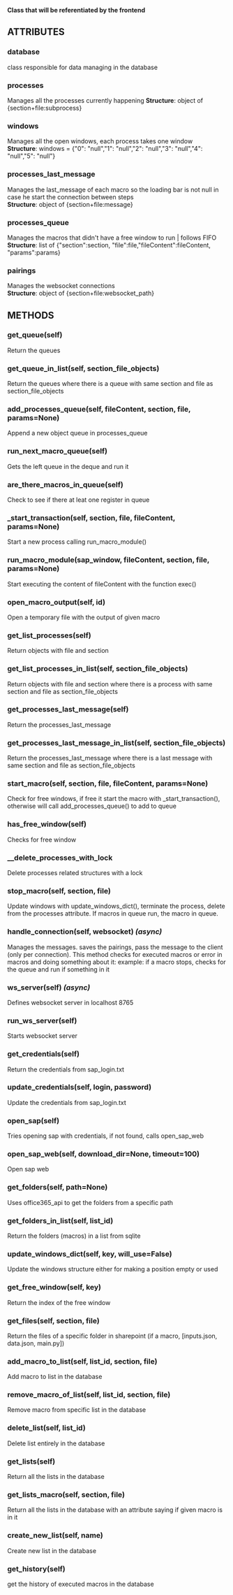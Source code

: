 
**Class that will be referentiated by the frontend**

## ATTRIBUTES

### **database**
class responsible for data managing in the database 

### **processes**
Manages all the processes currently happening
**Structure**: object of {section+file:subprocess} 

### **windows**
Manages all the open windows, each process takes one window\
**Structure**: windows = {"0": "null","1": "null","2": "null","3": "null","4": "null","5": "null"}

### **processes_last_message**
Manages the last_message of each macro so the loading bar is not null in case he start the connection between steps\
**Structure**: object of {section+file:message}

### **processes_queue**
Manages the macros that didn't have a free window to run | follows FIFO\
**Structure**: list of {"section":section, "file":file,"fileContent":fileContent, "params":params}

### **pairings**
Manages the websocket connections\
**Structure**: object of {section+file:websocket_path}

## METHODS
### **get_queue(self)**
Return the queues
### **get_queue_in_list(self, section_file_objects)**
Return the queues where there is a queue with same section and file as section_file_objects
### **add_processes_queue(self, fileContent, section, file, params=None)**
Append a new object queue in processes_queue
### **run_next_macro_queue(self)**
Gets the left queue in the deque and run it
### **are_there_macros_in_queue(self)**
Check to see if there at leat one register in queue
### **_start_transaction(self, section, file, fileContent, params=None)**
Start a new process calling run_macro_module()
### **run_macro_module(sap_window, fileContent, section, file, params=None)**
Start executing the content of fileContent with the function exec()
### **open_macro_output(self, id)**
Open a temporary file with the output of given macro
### **get_list_processes(self)**
Return objects with file and section
### **get_list_processes_in_list(self, section_file_objects)**
Return objects with file and section where there is a process with same section and file as section_file_objects
### **get_processes_last_message(self)**
Return the processes_last_message
### **get_processes_last_message_in_list(self, section_file_objects)**
Return the processes_last_message where there is a last message with same section and file as section_file_objects
### **start_macro(self, section, file, fileContent, params=None)**
Check for free windows, if free it start the macro with _start_transaction(), otherwise will call add_processes_queue() to add to queue
### **has_free_window(self)**
Checks for free window
### **__delete_processes_with_lock**
Delete processes related structures with a lock
### **stop_macro(self, section, file)**
Update windows with update_windows_dict(), terminate the process, delete from the processes attribute. If macros in queue run, the macro in queue. 
### **handle_connection(self, websocket)** *(async)*
Manages the messages. saves the pairings, pass the message to the client (only per connection).
This method checks for executed macros or error in macros and doing something about it:
example: if a macro stops, checks for the queue and run if something in it
### **ws_server(self)** *(async)*
Defines websocket server in localhost 8765
### **run_ws_server(self)**
Starts websocket server
### **get_credentials(self)**
Return the credentials from sap_login.txt
### **update_credentials(self, login, password)**
Update the credentials from sap_login.txt
### **open_sap(self)**
Tries opening sap with credentials, if not found, calls open_sap_web
### **open_sap_web(self, download_dir=None, timeout=100)**
Open sap web
### **get_folders(self, path=None)**
Uses office365_api to get the folders from a specific path
### **get_folders_in_list(self, list_id)**
Return the folders (macros) in a list from sqlite
### **update_windows_dict(self, key, will_use=False)**
Update the windows structure either for making a position empty or used
### **get_free_window(self, key)**
Return the index of the free window
### **get_files(self, section, file)**
Return the files of a specific folder in sharepoint (if a macro, [inputs.json, data.json, main.py])
### **add_macro_to_list(self, list_id, section, file)**
Add macro to list in the database
### **remove_macro_of_list(self, list_id, section, file)**
Remove macro from specific list in the database
### **delete_list(self, list_id)**
Delete list entirely in the database
### **get_lists(self)**
Return all the lists in the database
### **get_lists_macro(self, section, file)**
Return all the lists in the database with an attribute saying if given macro is in it
### **create_new_list(self, name)**
Create new list in the database
### **get_history(self)**
get the history of executed macros in the database